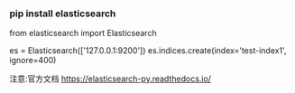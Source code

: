 ### pip install elasticsearch
from elasticsearch import Elasticsearch


es = Elasticsearch(['127.0.0.1:9200'])
es.indices.create(index='test-index1', ignore=400)

注意:官方文档 https://elasticsearch-py.readthedocs.io/ 